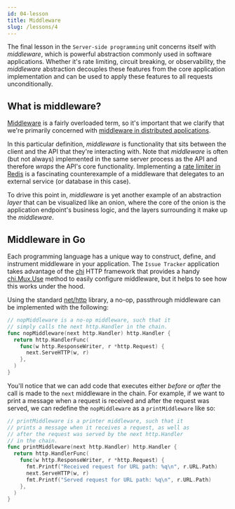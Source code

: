 ```yaml
---
id: 04-lesson
title: Middleware
slug: /lessons/4
---
```


The final lesson in the `Server-side programming` unit concerns
itself with *middleware*, which is powerful abstraction commonly
used in software applications. Whether it's rate limiting, circuit
breaking, or observability, the *middleware* abstraction decouples
these features from the core application implementation and can be
used to apply these features to all requests unconditionally.

## What is middleware?

[Middleware][1] is a fairly overloaded term, so it's important that we clarify
that we're primarily concerned with [middleware in distributed applications][2].

In this particular definition, *middleware* is functionality that sits between
the client and the API that they're interacting with. Note that *middleware* is
often (but not always) implemented in the same server process as the API and
therefore *wraps* the API's core functionality. Implementing a [rate limiter
in Redis][3] is a fascinating counterexample of a middleware that delegates to
an external service (or database in this case).

To drive this point in, *middleware* is yet another example of an abstraction
*layer* that can be visualized like an onion, where the core of the onion is
the application endpoint's business logic, and the layers surrounding it make
up the *middleware*.

  [1]: https://en.wikipedia.org/wiki/Middleware
  [2]: https://en.wikipedia.org/wiki/Middleware_(distributed_applications)
  [3]: https://redislabs.com/redis-best-practices/basic-rate-limiting

## Middleware in Go

Each programming language has a unique way to construct, define, and instrument
middleware in your application. The `Issue Tracker` application takes advantage
of the [chi][4] HTTP framework that provides a handy [chi.Mux.Use][5] method to
easily configure middleware, but it helps to see how this works under the hood.

Using the standard [net/http][6] library, a no-op, passthrough middleware can be
implemented with the following:

```go
// nopMiddleware is a no-op middleware, such that it
// simply calls the next http.Handler in the chain.
func nopMiddleware(next http.Handler) http.Handler {
  return http.HandlerFunc(
    func(w http.ResponseWriter, r *http.Request) {
      next.ServeHTTP(w, r)
    },
  )
}
```

You'll notice that we can add code that executes either *before* or *after* the
call is made to the `next` middleware in the chain. For example, if we want to
print a message when a request is received and after the request was served, we
can redefine the `nopMiddleware` as a `printMiddleware` like so:

```go
// printMiddleware is a printer middleware, such that it
// prints a message when it receives a request, as well as
// after the request was served by the next http.Handler
// in the chain.
func printMiddleware(next http.Handler) http.Handler {
  return http.HandlerFunc(
    func(w http.ResponseWriter, r *http.Request) {
      fmt.Printf("Received request for URL path: %q\n", r.URL.Path)
      next.ServeHTTP(w, r)
      fmt.Printf("Served request for URL path: %q\n", r.URL.Path)
    },
  )
}
```

  [4]: https://github.com/go-chi/chi
  [5]: https://pkg.go.dev/github.com/go-chi/chi#Mux.Use
  [6]: https://golang.org/pkg/net/http
